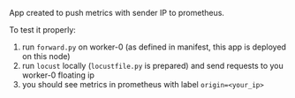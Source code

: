 App created to push metrics with sender IP to prometheus. 

To test it properly:
1. run `forward.py` on worker-0 (as defined in manifest, this app is deployed on this node)
2. run `locust` locally (`locustfile.py` is prepared) and send requests to you worker-0 floating ip
3. you should see metrics in prometheus with label `origin=<your_ip>`